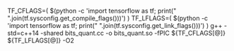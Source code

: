 TF_CFLAGS=( $(python -c 'import tensorflow as tf; print(" ".join(tf.sysconfig.get_compile_flags()))') )
TF_LFLAGS=( $(python -c 'import tensorflow as tf; print(" ".join(tf.sysconfig.get_link_flags()))') )
g++ -std=c++14 -shared bits_quant.cc -o bits_quant.so -fPIC ${TF_CFLAGS[@]} ${TF_LFLAGS[@]} -O2